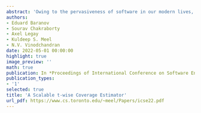 ```yaml
---
abstract: 'Owing to the pervasiveness of software in our modern lives, software systems have evolved to be highly configurable. Combinatorial testing has emerged as a dominant paradigm for testing highly configurable systems. Often constraints are employed to define the environments where a given system under test (SUT) is expected to work. Therefore, there has been a sustained interest in designing constraint-based test suite generation techniques. The holy grail of test suite generation techniques is to achieve higher ttt-wise coverage. While it is known that most of the software errors are discovered for ttt up to 6 but the proposal of most test generation techniques is often accompanied with empirical evaluation for only t=2. The primary reason behind such an unsatisfactory situation is lack of scalable techniques that can estimate ttt-wise coverage for a given set of samples or the maximum achievable t-wise coverage under a given set of constraints. The primary technical contribution of this work is the design of scalable algorithms to estimate (i) ttt-wise coverage for a given set of tests, and (ii) maximum ttt-wise coverage for a given set of constraints. In particular, we design a scalable framework ApproxCov that takes in a test set U, tolerance parameter varepsilon, confidence parameter \delta, and returns an estimate that is guaranteed to be within (1\pm\varepsilon)-factor of the ground truth with probability at least1-\delta. For a given formula F, we design a scalable framework ApproxMaxCo that is guaranteed to approximate within (1\pm \varepsilon) factor, the maximum achievable t-wise coverage under F. Our comprehensive evaluation demonstrates that ApproxCov and ApproxMaxCov can handle benchmarks that is beyond the reach of current state of the art approaches. To the best of our knowledge, we present the first comparative study of different sampling techniques for values of t>=4 for large benchmarks. We believe that the availability of ApproxCov and ApproxMaxCov will enable test suite designers to evaluate the effectiveness of their generators and thereby contributing to improvement of combinatorial testing techniques.'
authors:
- Eduard Baranov
- Sourav Chakraborty
- Axel Legay
- Kuldeep S. Meel
- N.V. Vinodchandran
date: 2022-05-01 00:00:00
highlight: true
image_preview: ''
math: true
publication: In *Proceedings of International Conference on Software Engineering (ICSE)*
publication_types:
- '1'
selected: true
title: 'A Scalable t-wise Coverage Estimator'
url_pdf: https://www.cs.toronto.edu/~meel/Papers/icse22.pdf
---
```


